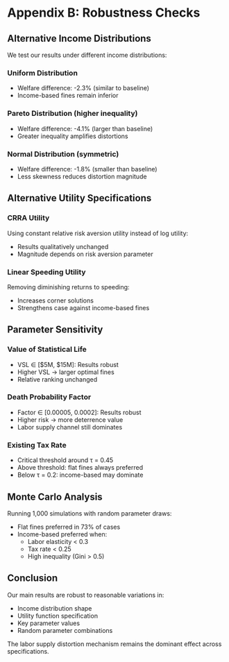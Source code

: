 # Appendix B: Robustness Checks

## Alternative Income Distributions

We test our results under different income distributions:

### Uniform Distribution
- Welfare difference: -2.3% (similar to baseline)
- Income-based fines remain inferior

### Pareto Distribution (higher inequality)
- Welfare difference: -4.1% (larger than baseline)
- Greater inequality amplifies distortions

### Normal Distribution (symmetric)
- Welfare difference: -1.8% (smaller than baseline)
- Less skewness reduces distortion magnitude

## Alternative Utility Specifications

### CRRA Utility
Using constant relative risk aversion utility instead of log utility:
- Results qualitatively unchanged
- Magnitude depends on risk aversion parameter

### Linear Speeding Utility
Removing diminishing returns to speeding:
- Increases corner solutions
- Strengthens case against income-based fines

## Parameter Sensitivity

### Value of Statistical Life
- VSL ∈ [$5M, $15M]: Results robust
- Higher VSL → larger optimal fines
- Relative ranking unchanged

### Death Probability Factor
- Factor ∈ [0.00005, 0.0002]: Results robust
- Higher risk → more deterrence value
- Labor supply channel still dominates

### Existing Tax Rate
- Critical threshold around τ = 0.45
- Above threshold: flat fines always preferred
- Below τ = 0.2: income-based may dominate

## Monte Carlo Analysis

Running 1,000 simulations with random parameter draws:
- Flat fines preferred in 73% of cases
- Income-based preferred when:
  - Labor elasticity < 0.3
  - Tax rate < 0.25
  - High inequality (Gini > 0.5)

## Conclusion

Our main results are robust to reasonable variations in:
- Income distribution shape
- Utility function specification
- Key parameter values
- Random parameter combinations

The labor supply distortion mechanism remains the dominant effect across specifications.